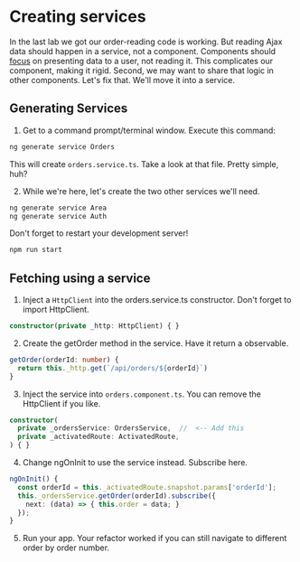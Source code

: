 
# Creating services
<!-- Time: YYmin -->
In the last lab we got our order-reading code is working. But reading Ajax data should happen in a service, not a component. Components should [focus](https://en.wikipedia.org/wiki/Single-responsibility_principle) on presenting data to a user, not reading it. This complicates our component, making it rigid. Second, we may want to share that logic in other components. Let's fix that. We'll move it into a service.

## Generating Services
1. Get to a command prompt/terminal window. Execute this command:
```bash
ng generate service Orders
```
This will create `orders.service.ts`. Take a look at that file. Pretty simple, huh?

2. While we're here, let's create the two other services we'll need.
```bash
ng generate service Area
ng generate service Auth
```

Don't forget to restart your development server!
```bash
npm run start
```

## Fetching using a service

1. Inject a `HttpClient` into the orders.service.ts constructor. Don't forget to import HttpClient.
```typescript
constructor(private _http: HttpClient) { }
```

2. Create the getOrder method in the service. Have it return a observable. 
```typescript
getOrder(orderId: number) {
  return this._http.get(`/api/orders/${orderId}`)
}
```

3. Inject the service into `orders.component.ts`. You can remove the HttpClient if you like.
```typescript
constructor(
  private _ordersService: OrdersService,  //  <-- Add this
  private _activatedRoute: ActivatedRoute,
) { }
```

4. Change ngOnInit to use the service instead. Subscribe here.
```typescript
ngOnInit() {
  const orderId = this._activatedRoute.snapshot.params['orderId'];
  this._ordersService.getOrder(orderId).subscribe({
    next: (data) => { this.order = data; }
  });
}
```

5. Run your app. Your refactor worked if you can still navigate to different order by order number.
